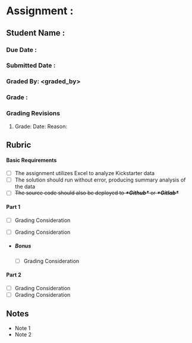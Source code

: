 # Assignment : <assignment>

## Student Name : <name>

### Due Date : <due>

### Submitted Date : <submit>

### Graded By: <graded_by>

### Grade : <grade>

### Grading Revisions

1. Grade:<newGrade> Date: <date> Reason: <reason>

## Rubric

#### Basic Requirements

- [ ] The assignment utilizes Excel to analyze Kickstarter data
- [ ] The solution should run without error, producing summary analysis of the data
- [ ] ~~The source code should also be deployed to ***\*Github\**** or ***\*Gitlab\****~~

#### Part 1

- [ ] Grading Consideration

- [ ] Grading Consideration

- ##### Bonus

  - [ ] Grading Consideration

#### Part 2

- [ ] Grading Consideration
- [ ] Grading Consideration

## Notes

- Note 1
- Note 2
